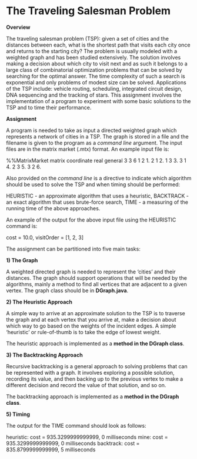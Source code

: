# The Traveling Salesman Problem


**Overview**

The traveling salesman problem (TSP): given a set of cities and the distances between each,
what is the shortest path that visits each city once and returns to the starting city? The problem
is usually modeled with a weighted graph and has been studied extensively. The solution
involves making a decision about which city to visit next and as such it belongs to a large class
of combinatorial optimization problems that can be solved by searching for the optimal answer.
The time complexity of such a search is exponential and only problems of modest size can be
solved. Applications of the TSP include: vehicle routing, scheduling, integrated circuit design,
DNA sequencing and the tracking of stars. This assignment involves the implementation of a
program to experiment with some basic solutions to the TSP and to time their performance.

**Assignment**

A program is needed to take as input a directed weighted graph which represents a network of
cities in a TSP. The graph is stored in a file and the filename is given to the program as a
_command line_ argument. The input files are in the matrix market (.mtx) format. An example input
file is:

%%MatrixMarket matrix coordinate real general
3 3 6
1 2 1.
2 1 2.
1 3 3.
3 1 4.
2 3 5.
3 2 6.

Also provided on the _command line_ is a directive to indicate which algorithm should be used to
solve the TSP and when timing should be performed:

HEURISTIC - an approximate algorithm that uses a heuristic,
BACKTRACK - an exact algorithm that uses brute-force search,
TIME - a measuring of the running time of the above approaches.

An example of the output for the above input file using the HEURISTIC command is:

cost = 10.0, visitOrder = [1, 2, 3]

The assignment can be partitioned into five main tasks:

**1) The Graph**

A weighted directed graph is needed to represent the ‘cities’ and their distances. The graph
should support operations that will be needed by the algorithms, mainly a method to find all
vertices that are adjacent to a given vertex. The graph class should be in **DGraph.java**.


**2) The Heuristic Approach**

A simple way to arrive at an approximate solution to the TSP is to traverse the graph and at
each vertex that you arrive at, make a decision about which way to go based on the weights of
the incident edges. A simple ‘heuristic’ or rule-of-thumb is to take the edge of lowest weight.

The heuristic approach is implemented as a **method in the DGraph class**.

**3) The Backtracking Approach**

Recursive backtracking is a general approach to solving problems that can be represented with
a graph. It involves exploring a possible solution, recording its value, and then backing up to the
previous vertex to make a different decision and record the value of that solution, and so on.

The backtracking approach is implemented as a **method in the DGraph class**.


**5) Timing**

The output for the TIME command should look as follows:

heuristic: cost = 935.3299999999999, 0 milliseconds
mine: cost = 935.3299999999999, 0 milliseconds
backtrack: cost = 835.8799999999999, 5 milliseconds

